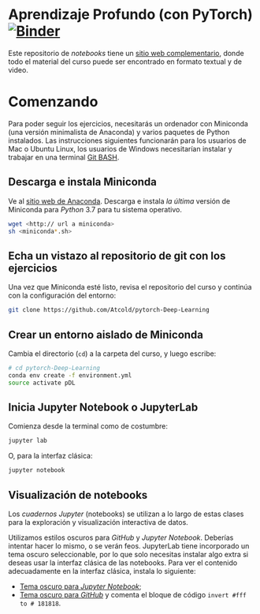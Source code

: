 # Aprendizaje Profundo (con PyTorch) [![Binder](https://mybinder.org/badge_logo.svg)](https://mybinder.org/v2/gh/Atcold/pytorch-Deep-Learning/master)


Este repositorio de *notebooks* tiene un [sitio web complementario](https://atcold.github.io/pytorch-Deep-Learning/), donde todo el material del curso puede ser encontrado en formato textual y de video.


# Comenzando

Para poder seguir los ejercicios, necesitarás un ordenador con Miniconda (una versión minimalista de Anaconda) y varios paquetes de Python instalados.
Las instrucciones siguientes funcionarán para los usuarios de Mac o Ubuntu Linux, los usuarios de Windows necesitarían instalar y trabajar en una terminal [Git BASH](https://gitforwindows.org/).


## Descarga e instala Miniconda

Ve al [sitio web de Anaconda](https://conda.io/miniconda.html).
Descarga e instala *la última* versión de Miniconda para *Python* 3.7 para tu sistema operativo.

```bash
wget <http:// url a miniconda>
sh <miniconda*.sh>
```


## Echa un vistazo al repositorio de git con los ejercicios

Una vez que Miniconda esté listo, revisa el repositorio del curso y continúa con la configuración del entorno:

```bash
git clone https://github.com/Atcold/pytorch-Deep-Learning
```


## Crear un entorno aislado de Miniconda

Cambia el directorio (`cd`) a la carpeta del curso, y luego escribe:

```bash
# cd pytorch-Deep-Learning
conda env create -f environment.yml
source activate pDL
```


## Inicia Jupyter Notebook o JupyterLab

Comienza desde la terminal como de costumbre:

```bash
jupyter lab
```

O, para la interfaz clásica:

```bash
jupyter notebook
```


## Visualización de notebooks

Los *cuadernos Jupyter* (notebooks) se utilizan a lo largo de estas clases para la exploración y visualización interactiva de datos.

Utilizamos estilos oscuros para *GitHub* y *Jupyter Notebook*.
Deberías intentar hacer lo mismo, o se verán feos.
JupyterLab tiene incorporado un tema oscuro seleccionable, por lo que solo necesitas instalar algo extra si deseas usar la interfaz clásica de las notebooks.
Para ver el contenido adecuadamente en la interfaz clásica, instala lo siguiente:

 - [Tema oscuro para *Jupyter Notebook*](https://userstyles.org/styles/153443/jupyter-notebook-dark);
 - [Tema oscuro para *GitHub*](https://userstyles.org/styles/37035/github-dark) y comenta el bloque de código `invert #fff to # 181818`.

